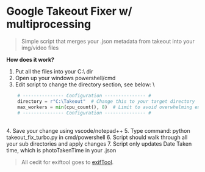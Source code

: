 # Google Takeout Fixer w/ multiprocessing
> Simple script that merges your .json metadata from takeout into your img/video files

**How does it work?**
1. Put all the files into your C:\ dir
2. Open up your windows powershell/cmd
3. Edit script to change the directory section, see below: \

   
```py
    # --------------- Configuration --------------- #
    directory = r"C:\Takeout"  # Change this to your target directory
    max_workers = min(cpu_count(), 8)  # Limit to avoid overwhelming exiftool
    # --------------- Configuration --------------- #
```
\
4. Save your change using vscode/notepad++
5. Type command: python takeout_fix_turbo.py in cmd/powershell
6. Script should walk through all your sub directories and apply changes
7. Script only updates Date Taken time, which is photoTakenTime in your .json

> All cedit for exiftool goes to [exifTool]((https://exiftool.org/)).


